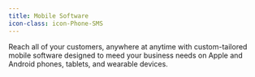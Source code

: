 ```yaml
---
title: Mobile Software
icon-class: icon-Phone-SMS
---
```


Reach all of your customers, anywhere at anytime with custom-tailored mobile software designed to meed your business needs on Apple and Android phones, tablets, and wearable devices.
